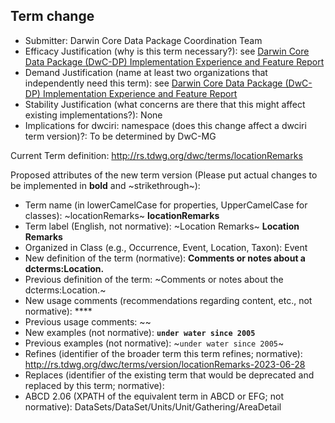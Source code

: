 ## Term change

* Submitter: Darwin Core Data Package Coordination Team
* Efficacy Justification (why is this term necessary?): see [Darwin Core Data Package (DwC-DP) Implementation Experience and Feature Report](https://gbif.github.io/dwc-dp/docs/dwc_dp_implementation_feature_reports.pdf)
* Demand Justification (name at least two organizations that independently need this term): see [Darwin Core Data Package (DwC-DP) Implementation Experience and Feature Report](https://gbif.github.io/dwc-dp/docs/dwc_dp_implementation_feature_reports.pdf)
* Stability Justification (what concerns are there that this might affect existing implementations?): None
* Implications for dwciri: namespace (does this change affect a dwciri term version)?: To be determined by DwC-MG

Current Term definition: http://rs.tdwg.org/dwc/terms/locationRemarks

Proposed attributes of the new term version (Please put actual changes to be implemented in **bold** and ~strikethrough~):

* Term name (in lowerCamelCase for properties, UpperCamelCase for classes): ~locationRemarks~ **locationRemarks**
* Term label (English, not normative): ~Location Remarks~ **Location Remarks**
* Organized in Class (e.g., Occurrence, Event, Location, Taxon): Event
* New definition of the term (normative): **Comments or notes about a dcterms:Location.**
* Previous definition of the term: ~Comments or notes about the dcterms:Location.~
* New usage comments (recommendations regarding content, etc., not normative): **** 
* Previous usage comments: ~~
* New examples (not normative): **`under water since 2005`**
* Previous examples (not normative): ~`under water since 2005`~
* Refines (identifier of the broader term this term refines; normative): http://rs.tdwg.org/dwc/terms/version/locationRemarks-2023-06-28
* Replaces (identifier of the existing term that would be deprecated and replaced by this term; normative): 
* ABCD 2.06 (XPATH of the equivalent term in ABCD or EFG; not normative): DataSets/DataSet/Units/Unit/Gathering/AreaDetail
